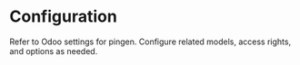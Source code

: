 # Configuration

Refer to Odoo settings for pingen. Configure related models, access rights, and options as needed.
